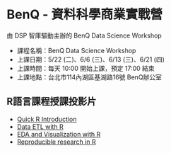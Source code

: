 # BenQ - 資料科學商業實戰營

由 DSP 智庫驅動主辦的 BenQ Data Science Workshop 
- 課程名稱：BenQ Data Science Workshop
- 上課日期：5/22 (二)、6/6 (三)、6/13 (三)、6/21 (四)
- 上課時間：每天 10:00 開始上課，預定 17:00 結束 
- 上課地點：台北市114內湖區基湖路16號 BenQ辦公室


## R語言課程授課投影片
- [Quick R Introduction](https://dspim.github.io/BenQ-R-Workshop/RBasic.html)
- [Data ETL with R](https://dspim.github.io/BenQ-R-Workshop/DataETL.html)
- [EDA and Visualization with R](https://dspim.github.io/BenQ-R-Workshop/R_EDA_Visualization.html)
- [Reproducible research in R](https://dspim.github.io/BenQ-R-Workshop/R_markdown.html)
